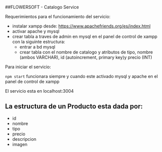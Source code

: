 ##FLOWERSOFT - Catalogo Service

Requerimientos para el funcionamiento del servicio:

- instalar xampp desde: https://www.apachefriends.org/es/index.html
- activar apache y mysql
- crear tabla a traves de admin en mysql en el panel de control de xampp con la siguinte estructura:
	- entrar a bd mysql
	- crear tabla con el nombre de catalogo y atributos de tipo, nombre (ambos VARCHAR), id (autoincrement, primary key)y precio (INT)

Para iniciar el servicio:

`npm start` funcionara siempre y cuando este activado mysql y apache en el panel de control de xampp

El servicio esta en localhost:3004

La estructura de un Producto esta dada por:
-------------------------------------------
* id
* nombre
* tipo
* precio
* descripcion
* imagen
